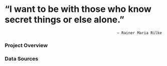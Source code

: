 # “I want to be with those who know secret things or else alone.”
                                                      ― Rainer Maria Rilke
### Project Overview

### Data Sources

